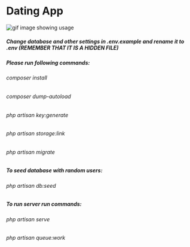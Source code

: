 # Dating App

![gif image showing usage](/datingApp.gif)

##### Change database and other settings in .env.example and rename it to .env (REMEMBER THAT IT IS A HIDDEN FILE)
##### Please run following commands:
###### composer install
###### composer dump-autoload
###### php artisan key:generate
###### php artisan storage:link
###### php artisan migrate
##### To seed database with random users:
###### php artisan db:seed
##### To run server run commands:
###### php artisan serve
###### php artisan queue:work

